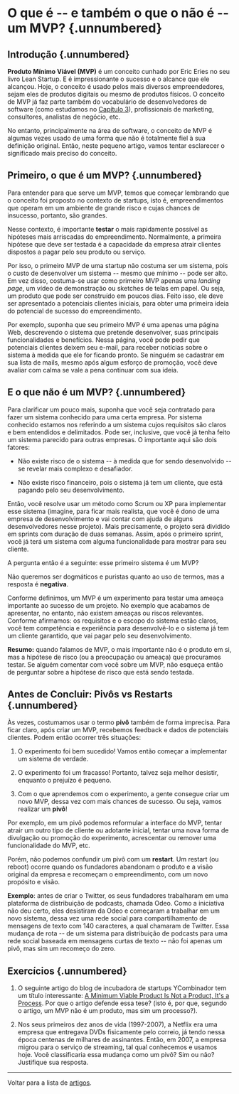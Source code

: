 # O que é -- e também o que o não é -- um MVP?  {.unnumbered}

## Introdução  {.unnumbered}

**Produto Mínimo Viável (MVP)** é um conceito cunhado por Eric Eries 
no seu livro Lean Startup. E é impressionante o sucesso e o
alcance que ele alcançou. Hoje, o conceito é usado pelos mais
diversos empreendedores, sejam eles de produtos digitais ou
mesmo de produtos físicos. O conceito de MVP já faz parte também do
vocabulário de desenvolvedores de software (como estudamos no
[Capítulo 3](https://engsoftmoderna.info/cap3.html)), 
profissionais de marketing, consultores, analistas de negócio, etc.

No entanto, principalmente na área de software, o conceito de
MVP é algumas vezes usado de uma forma que não é totalmente fiel 
à sua definição original. Então, neste pequeno artigo, vamos
tentar esclarecer o significado mais preciso do conceito.

## Primeiro, o que é um MVP?  {.unnumbered}

Para entender para que serve um MVP, temos que começar lembrando que 
o conceito foi proposto no contexto de startups, isto é, 
empreendimentos que operam em um ambiente de grande 
risco e cujas chances de insucesso, portanto, são grandes.

Nesse contexto, é importante **testar** o mais rapidamente possível 
as hipóteses mais arriscadas do empreendimento. Normalmente,
a primeira hipótese que deve ser testada é a capacidade da empresa 
atrair clientes dispostos a pagar pelo seu produto ou serviço.

Por isso, o primeiro MVP de uma startup não costuma ser um 
sistema, pois o custo de desenvolver um sistema -- mesmo que 
mínimo -- pode ser alto. Em vez disso, costuma-se usar como
primeiro MVP apenas uma *landing page*, um vídeo de demonstração ou 
sketches de telas em papel. Ou seja, um produto que pode ser 
construído em poucos dias. Feito isso, ele deve ser 
apresentado a potenciais clientes iniciais, para obter 
uma primeira ideia do potencial de sucesso do empreendimento.

Por exemplo, suponha que seu primeiro MVP é uma apenas uma
página Web, descrevendo o sistema que pretende desenvolver,
suas principais funcionalidades e benefícios. Nessa página,
você pode pedir que potenciais clientes deixem seu e-mail, 
para receber notícias sobre o sistema à medida que ele
for ficando pronto. Se ninguém se cadastrar em sua lista
de mails, mesmo após algum esforço de promoção, você deve 
avaliar com calma se vale a pena continuar com sua ideia.

## E o que não é um MVP? {.unnumbered}

Para clarificar um pouco mais, suponha que você seja contratado 
para fazer um sistema conhecido para uma certa empresa. Por sistema
conhecido estamos nos referindo a um sistema cujos requisitos
são claros e bem entendidos e delimitados. Pode ser, inclusive, que
você já tenha feito um sistema parecido para outras empresas.
O importante aqui são dois fatores:

* Não existe risco de o sistema -- à medida que for
sendo desenvolvido -- se revelar mais complexo e desafiador.

* Não existe risco financeiro, pois o sistema já tem um 
cliente, que está pagando pelo seu desenvolvimento.

Então, você resolve usar um método como Scrum ou XP para 
implementar esse sistema (imagine, para ficar mais realista,
que você é dono de uma empresa de desenvolvimento e vai contar com 
ajuda de alguns desenvolvedores nesse projeto). Mais precisamente, 
o projeto será dividido em sprints com duração de duas semanas. 
Assim, após o primeiro sprint, você já terá um sistema com alguma 
funcionalidade para mostrar para seu cliente. 

A pergunta então é a seguinte: esse primeiro sistema é um MVP?

Não queremos ser dogmáticos e puristas quanto ao uso
de termos, mas a resposta é **negativa**.

Conforme definimos, um MVP é um experimento para testar 
uma ameaça importante ao sucesso de um projeto. No exemplo
que acabamos de apresentar, no entanto, não existem ameaças ou riscos
relevantes. Conforme afirmamos: os requisitos e o escopo do
sistema estão claros, você tem competência e experiência
para desenvolvê-lo e o sistema já tem um cliente garantido, que vai
pagar pelo seu desenvolvimento.

**Resumo:** quando falamos de MVP, o mais importante não é o
produto em si, mas a hipótese de risco (ou a preocupação
ou ameaça) que procuramos testar. Se alguém comentar
com você sobre um MVP, não esqueça então de perguntar 
sobre a hipótese de risco que está sendo testada.

## Antes de Concluir: Pivôs vs Restarts {.unnumbered}

Às vezes, costumamos usar o termo **pivô** também de forma imprecisa.
Para ficar claro, após criar um MVP, recebemos feedback e
dados de potenciais clientes. Podem então ocorrer três situações:

1. O experimento foi bem sucedido! Vamos então começar a implementar
um sistema de verdade.

2. O experimento foi um fracasso! Portanto, talvez seja melhor 
desistir, enquanto o prejuízo é pequeno.

3. Com o que aprendemos com o experimento, a gente consegue 
criar um novo MVP, dessa vez com mais chances de sucesso. Ou 
seja, vamos realizar um **pivô**!

Por exemplo, em um pivô podemos reformular a interface
do MVP, tentar atrair um outro tipo de cliente ou adotante
inicial, tentar uma nova forma de divulgação ou promoção do experimento,
acrescentar ou remover uma funcionalidade do MVP, etc.

Porém, não podemos confundir um pivô com um **restart**. Um 
restart (ou reboot) ocorre quando os fundadores abandonam 
o produto e a visão original da empresa e recomeçam 
o empreendimento, com um novo propósito e visão. 

**Exemplo**: antes de criar o Twitter, os seus fundadores 
trabalharam em uma plataforma de distribuição de podcasts, chamada Odeo. 
Como a iniciativa não deu certo, eles desistiram da Odeo e começaram a trabalhar em um novo 
sistema, dessa vez uma rede social para compartilhamento de mensagens 
de texto com 140 caracteres, a qual chamaram de Twitter. Essa mudança 
de rota -- de um sistema para distribuição de podcasts para uma rede 
social baseada em mensagens curtas de texto -- não foi apenas um
pivô, mas sim um recomeço do zero.

## Exercícios {.unnumbered}

1. O seguinte artigo do blog de incubadora de startups YCombinador
tem um título interessante: 
[A Minimum Viable Product Is Not a Product, It's a Process](https://www.ycombinator.com/library/4Q-a-minimum-viable-product-is-not-a-product-it-s-a-process).
Por que o artigo defende essa tese? (isto é, por que, segundo o artigo,
um MVP não é um produto, mas sim um processo?).

2. Nos seus primeiros dez anos de vida (1997-2007), a Netflix era
uma empresa que entregava DVDs fisicamente pelo correio, já tendo 
nessa época centenas de milhares de assinantes. Então, em 2007, a
empresa migrou para o serviço de streaming, tal qual conhecemos e
usamos hoje. Você classificaria essa mudança como um pivô? Sim ou
não? Justifique sua resposta.

* * * 

Voltar para a lista de [artigos](./artigos.html).
